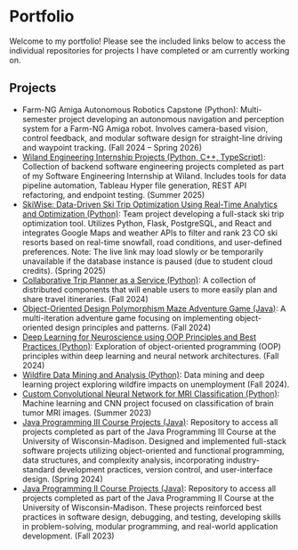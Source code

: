 # Portfolio
Welcome to my portfolio! Please see the included links below to access the individual repositories for projects I have completed or am currently working on.

## Projects
- Farm-NG Amiga Autonomous Robotics Capstone (Python): Multi-semester project developing an autonomous navigation and perception system for a Farm-NG Amiga robot. Involves camera-based vision, control feedback, and modular software design for straight-line driving and waypoint tracking. (Fall 2024 – Spring 2026)
- [Wiland Engineering Internship Projects (Python, C++, TypeScript)](https://github.com/sierrareschke/Wiland-Internship-Summer2025): Collection of backend software engineering projects completed as part of my Software Engineering Internship at Wiland. Includes tools for data pipeline automation, Tableau Hyper file generation, REST API refactoring, and endpoint testing. (Summer 2025)
- [SkiWise: Data-Driven Ski Trip Optimization Using Real-Time Analytics and Optimization (Python)](https://github.com/MichelleGjolberg/SkiWise): Team project developing a full-stack ski trip optimization tool. Utilizes Python, Flask, PostgreSQL, and React and integrates Google Maps and weather APIs to filter and rank 23 CO ski resorts based on real-time snowfall, road conditions, and user-defined preferences. Note: The live link may load slowly or be temporarily unavailable if the database instance is paused (due to student cloud credits). (Spring 2025)
- [Collaborative Trip Planner as a Service (Python)](https://github.com/sierrareschke/Collaborative-Trip-Planner): A collection of distributed components that will enable users to more easily plan and share travel itineraries. (Fall 2024)
- [Object-Oriented Design Polymorphism Maze Adventure Game (Java)](https://github.com/sierrareschke/OOD-Maze-Game): A multi-iteration adventure game focusing on implementing object-oriented design principles and patterns. (Fall 2024)
- [Deep Learning for Neuroscience using OOP Principles and Best Practices (Python)](https://github.com/nolanrbrady/neuro_dl_stats): Exploration of object-oriented programming (OOP) principles within deep learning and neural network architectures. (Fall 2024)
- [Wildfire Data Mining and Analysis (Python)](https://github.com/sierrareschke/Wildfire-Analysis): Data mining and deep learning project exploring wildfire impacts on unemployment (Fall 2024).
- [Custom Convolutional Neural Network for MRI Classification (Python)](https://github.com/sierrareschke/brain_mri_cnn.git): Machine learning and CNN project focused on classification of brain tumor MRI images. (Summer 2023)
- [Java Programming III Course Projects (Java)](https://github.com/sierrareschke/Java-CS400-projects.git): Repository to access all projects completed as part of the Java Programming III Course at the University of Wisconsin-Madison. Designed and implemented full-stack software projects utilizing object-oriented and functional programming, data structures, and complexity analysis, incorporating industry-standard development practices, version control, and user-interface design. (Spring 2024)
- [Java Programming II Course Projects (Java)](https://github.com/sierrareschke/Java-CS300-projects.git): Repository to access all projects completed as part of the Java Programming II Course at the University of Wisconsin-Madison. These projects reinforced best practices in software design, debugging, and testing, developing skills in problem-solving, modular programming, and real-world application development. (Fall 2023)


